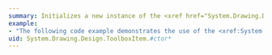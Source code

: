 ```yaml
---
summary: Initializes a new instance of the <xref href="System.Drawing.Design.ToolboxItem"></xref> class.
example:
- "The following code example demonstrates the use of the <xref:System.Drawing.Design.ToolboxItem.%23ctor%2A> constructor in a class derived from <xref:System.Drawing.Design.ToolboxItem> for a custom toolbox item implementation. This code example is part of a larger example provided for the <xref:System.Drawing.Design.ToolboxItem> class.  \n  \n [!code-csharp[System.Drawing.Design.ToolboxItem#3](~/samples/snippets/csharp/VS_Snippets_Winforms/System.Drawing.Design.ToolboxItem/CS/Form1.cs#3)]\n [!code-vb[System.Drawing.Design.ToolboxItem#3](~/samples/snippets/visualbasic/VS_Snippets_Winforms/System.Drawing.Design.ToolboxItem/VB/Form1.vb#3)]"
uid: System.Drawing.Design.ToolboxItem.#ctor*
---
```

